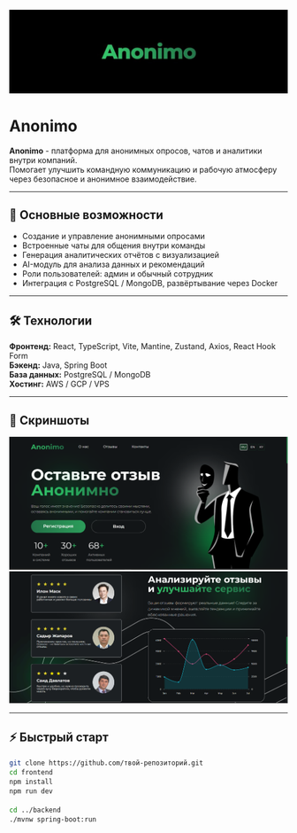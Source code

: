 
<!-- Баннер проекта -->
![Anonimo Banner](./Frontend/src/assets/readme/anonimo_1.png)

# Anonimo 
**Anonimo** - платформа для анонимных опросов, чатов и аналитики внутри компаний.  
Помогает улучшить командную коммуникацию и рабочую атмосферу через безопасное и анонимное взаимодействие.

---

## 🚀 Основные возможности
- Создание и управление анонимными опросами  
- Встроенные чаты для общения внутри команды  
- Генерация аналитических отчётов с визуализацией  
- AI-модуль для анализа данных и рекомендаций  
- Роли пользователей: админ и обычный сотрудник  
- Интеграция с PostgreSQL / MongoDB, развёртывание через Docker

---

## 🛠 Технологии
**Фронтенд:** React, TypeScript, Vite, Mantine, Zustand, Axios, React Hook Form  
**Бэкенд:** Java, Spring Boot  
**База данных:** PostgreSQL / MongoDB  
**Хостинг:** AWS / GCP / VPS  

---

## 📸 Скриншоты
![Dashboard](./Frontend/src/assets/readme/anonimo_2.png)
![Survey](./Frontend/src/assets/readme/anonimo_3.png)

---

## ⚡ Быстрый старт
```bash
git clone https://github.com/твой-репозиторий.git
cd frontend
npm install
npm run dev

cd ../backend
./mvnw spring-boot:run


